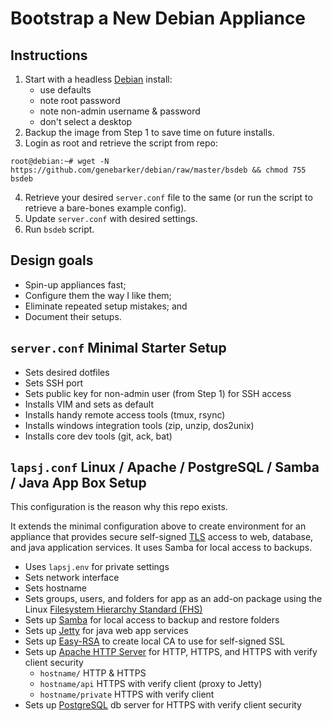 # Bootstrap a New Debian Appliance

## Instructions

1. Start with a headless [Debian][1] install:
    - use defaults
    - note root password
    - note non-admin username & password
    - don't select a desktop
2. Backup the image from Step 1 to save time on future installs.
3. Login as root and retrieve the script from repo:
```console
root@debian:~# wget -N https://github.com/genebarker/debian/raw/master/bsdeb && chmod 755 bsdeb
```
4. Retrieve your desired `server.conf` file to the same
   (or run the script to retrieve a bare-bones example config).
5. Update `server.conf` with desired settings.
6. Run `bsdeb` script.

## Design goals

- Spin-up appliances fast;
- Configure them the way I like them;
- Eliminate repeated setup mistakes; and
- Document their setups.

## `server.conf` Minimal Starter Setup

- Sets desired dotfiles
- Sets SSH port
- Sets public key for non-admin user (from Step 1) for SSH access
- Installs VIM and sets as default
- Installs handy remote access tools (tmux, rsync)
- Installs windows integration tools (zip, unzip, dos2unix)
- Installs core dev tools (git, ack, bat)

## `lapsj.conf` Linux / Apache / PostgreSQL / Samba / Java App Box Setup

This configuration is the reason why this repo exists.

It extends the minimal configuration above to create environment for an
appliance that provides secure self-signed [TLS][8] access to web, database,
and java application services. It uses Samba for local access to backups.

- Uses `lapsj.env` for private settings
- Sets network interface
- Sets hostname
- Sets groups, users, and folders for app as an add-on package using the
  Linux [Filesystem Hierarchy Standard (FHS)][2]
- Sets up [Samba][3] for local access to backup and restore folders
- Sets up [Jetty][4] for java web app services
- Sets up [Easy-RSA][5] to create local CA to use for self-signed SSL
- Sets up [Apache HTTP Server][6] for HTTP, HTTPS, and HTTPS with verify
  client security
  - `hostname/`         HTTP & HTTPS
  - `hostname/api`      HTTPS with verify client (proxy to Jetty)
  - `hostname/private`  HTTPS with verify client
- Sets up [PostgreSQL][7] db server for HTTPS with verify client security


[1]: https://www.debian.org
[2]: https://en.wikipedia.org/wiki/Filesystem_Hierarchy_Standard
[3]: https://www.samba.org
[4]: https://eclipse.dev/jetty
[5]: https://github.com/OpenVPN/easy-rsa
[6]: https://httpd.apache.org
[7]: https://www.postgresql.org
[8]: https://en.wikipedia.org/wiki/Transport_Layer_Security
